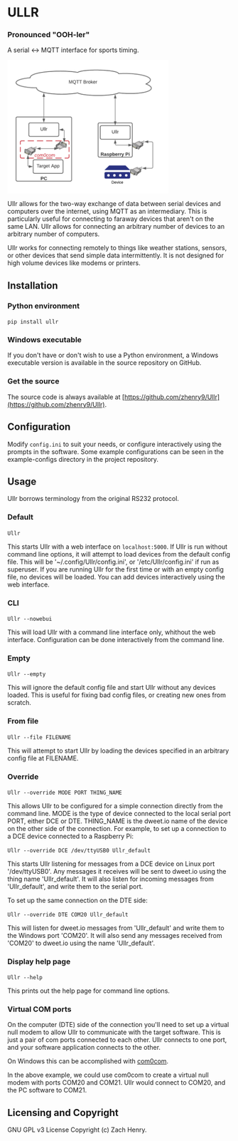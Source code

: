 # ULLR
### Pronounced "OOH-ler"
A serial <-> MQTT interface for sports timing.

<img src="https://github.com/zhenry9/ullr/raw/main/ullr-signal-flow.png" height="300" align="middle">

Ullr allows for the two-way exchange of data between serial devices and computers over the internet, 
using MQTT as an intermediary. 
This is particularly useful for connecting to faraway devices that aren't on the same LAN. 
Ullr allows for connecting an arbitrary number of devices to an arbitrary number of computers.

Ullr works for connecting remotely to things like weather stations, sensors, or other devices that send 
simple data intermittently. It is not designed for high volume devices like modems or printers.

## Installation
### Python environment
  
`pip install ullr`
  
### Windows executable
If you don't have or don't wish to use a Python environment, a Windows executable version is available in the source
repository on GitHub.

### Get the source
The source code is always available at [https://github.com/zhenry9/Ullr](https://github.com/zhenry9/Ullr).

## Configuration
Modify `config.ini` to suit your needs, or configure interactively using the prompts in the software. Some example
configurations can be seen in the example-configs directory in the project repository.

## Usage

Ullr borrows terminology from the original RS232 protocol. 

### Default
`Ullr`

This starts Ullr with a web interface on `localhost:5000`.
If Ullr is run without command line options, it will attempt to load devices from the default config file. This
will be '~/.config/Ullr/config.ini', or '/etc/Ullr/config.ini' if run as superuser. 
If you are running Ullr for the first time or with an empty config file, no devices will be loaded. You can add
devices interactively using the web interface.

### CLI
`Ullr --nowebui`

This will load Ullr with a command line interface only, whithout the web interface. 
Configuration can be done interactively from the command line.

### Empty
`Ullr --empty`

This will ignore the default config file and start Ullr without any devices loaded. This is useful for fixing bad
config files, or creating new ones from scratch.

### From file
`Ullr --file FILENAME`

This will attempt to start Ullr by loading the devices specified in an arbitrary config file at FILENAME.

### Override
`Ullr --override MODE PORT THING_NAME`

This allows Ullr to be configured for a simple connection directly from the command line. MODE is the type of device
connected to the local serial port PORT, either DCE or DTE. THING_NAME is the dweet.io name of the device on the other
side of the connection. For example, to set up a connection to a DCE device connected to a Raspberry Pi:

```Ullr --override DCE /dev/ttyUSB0 Ullr_default```

This starts Ullr listening for messages from a DCE device on Linux port '/dev/ttyUSB0'. Any messages it receives will
be sent to dweet.io using the thing name 'Ullr_default'. It will also listen for incoming messages from 
'Ullr_default', and write them to the serial port.

To set up the same connection on the DTE side:

```Ullr --override DTE COM20 Ullr_default```

This will listen for dweet.io messages from 'Ullr_default' and write them to the Windows port 'COM20'. It will also
 send any messages received from 'COM20' to dweet.io using the name 'Ullr_default'.

### Display help page

`Ullr --help`
  
This prints out the help page for command line options.


### Virtual COM ports
On the computer (DTE) side of the connection you'll need to set up a virtual null modem to allow Ullr to 
communicate with the target software. This is just a pair of com ports connected to each other. Ullr connects to 
one port, and your software application connects to the other. 

On Windows this can be accomplished with [com0com](https://sourceforge.net/projects/com0com/).

In the above example, we could use com0com to create a virtual null modem with ports COM20 and COM21. 
Ullr would connect to COM20, and the PC software to COM21.

## Licensing and Copyright
GNU GPL v3 License
Copyright (c) Zach Henry.
